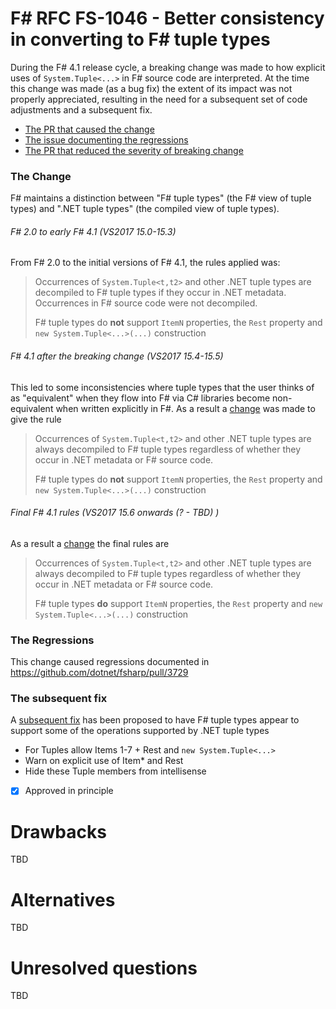 # F# RFC FS-1046 - Better consistency in converting to F# tuple types

During the F# 4.1 release cycle, a breaking change was made to how explicit uses of ``System.Tuple<...>`` in F# source code are
interpreted.  At the time this change was made (as a bug fix) the extent of its impact was not properly appreciated, resulting
in the need for a subsequent set of code adjustments and a subsequent fix.

* [The PR that caused the change](https://github.com/dotnet/fsharp/pull/3283)
* [The issue documenting the regressions](https://github.com/dotnet/fsharp/pull/3729)
* [The PR that reduced the severity of breaking change](https://github.com/dotnet/fsharp/pull/4034)
 
### The Change 

F# maintains a distinction between "F# tuple types" (the F# view of tuple types) and ".NET tuple types" (the compiled view of tuple types).


###### F# 2.0 to early F# 4.1  (VS2017 15.0-15.3)

From F# 2.0 to the initial versions of F# 4.1, the rules applied was:

> Occurrences of ``System.Tuple<t,t2>`` and other .NET tuple types are decompiled to F# tuple types if they occur in .NET metadata. Occurrences in F# source code were not decompiled. 
>
> F# tuple types do **not** support ``ItemN`` properties, the ``Rest`` property and ``new System.Tuple<...>(...)`` construction

###### F# 4.1 after the breaking change (VS2017 15.4-15.5)

This led to some inconsistencies where tuple types that the user thinks of as "equivalent" when they flow into F#
via C# libraries  become non-equivalent when written explicitly in  F#. As a result a [change](https://github.com/dotnet/fsharp/pull/3283) was made to give the rule

>  Occurrences of ``System.Tuple<t,t2>`` and other .NET tuple types are always decompiled to F# tuple types regardless of whether they occur in .NET metadata or F# source code.
>
> F# tuple types do **not** support ``ItemN`` properties, the ``Rest`` property and ``new System.Tuple<...>(...)`` construction

###### Final F# 4.1 rules (VS2017 15.6 onwards (? - TBD) )

As a result a [change](https://github.com/dotnet/fsharp/pull/4034) the final rules are

>  Occurrences of ``System.Tuple<t,t2>`` and other .NET tuple types are always decompiled to F# tuple types regardless of whether they occur in .NET metadata or F# source code.
>
> F# tuple types **do** support ``ItemN`` properties, the ``Rest`` property and ``new System.Tuple<...>(...)`` construction

### The Regressions

This change caused regressions documented in https://github.com/dotnet/fsharp/pull/3729

### The subsequent fix

A [subsequent fix](https://github.com/dotnet/fsharp/pull/4034) has been proposed to have F# tuple types appear to support some of the operations supported by .NET tuple types
* For Tuples allow Items 1-7 + Rest and ``new System.Tuple<...>``
* Warn on explicit use of Item* and Rest
* Hide these Tuple members from intellisense


* [x] Approved in principle
# Drawbacks
[drawbacks]: #drawbacks

TBD

# Alternatives
[alternatives]: #alternatives

TBD

# Unresolved questions
[unresolved]: #unresolved-questions

TBD
